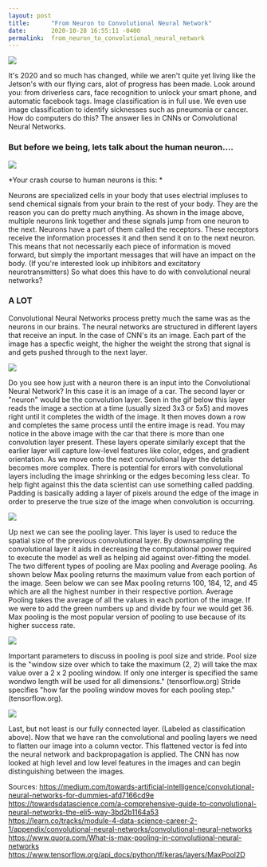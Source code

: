 ```yaml
---
layout: post
title:      "From Neuron to Convolutional Neural Network"
date:       2020-10-28 16:55:11 -0400
permalink:  from_neuron_to_convolutional_neural_network
---
```


<img src = "https://media3.giphy.com/media/MVU2q8gaqMDr6wE2x1/giphy.gif">

It's 2020 and so much has changed, while we aren't quite yet living like the Jetson's with our flying cars, alot of progress has been made. Look around you: from driverless cars, face recognition to unlock your smart phone, and automatic facebook tags. Image classification is in full use. We even use image classification to identify sicknesses such as pneumonia or cancer. How do computers do this? The answer lies in CNNs or Convolutional Neural Networks. 


### But before we being, lets talk about the human neuron....

<img src = 'http://ex-m.eu/wp/wp-content/uploads/2014/11/NEURON-CHAIN.jpg'>

*Your crash course to human neurons is this: *

Neurons are specialized cells in your body that uses electrial impluses to send chemical signals from your brain to the rest of your body. They are the reason you can do pretty much anything. As shown in the image above, multiple neurons link together and these signals jump from one neuron to the next. Neurons have a part of them called the receptors. These receptors receive the information processes it and then send it on to the next neuron. This means that not necessarily each piece of information is moved forward, but simply the important messages that will have an impact on the body. (If you're interested look up inhibitors and excitatory neurotransmitters) So what does this have to do with convolutional neural networks?

### A LOT

Convolutional Neural Networks process pretty much the same was as the neurons in our brains. The neural networks are structured in different layers that receive an input. In the case of CNN's its an image. Each part of the image has a specfic weight, the higher the weight the strong that signal is and gets pushed through to the next layer. 



<img src = "https://miro.medium.com/max/1000/1*vkQ0hXDaQv57sALXAJquxA.jpeg">


Do you see how just with a neuron there is an input into the Convolutional Neural Network? In this case it is an image of a car. The second layer or "neuron" would be the convolution layer. Seen in the gif below this layer reads the image a section at a time (usually sized 3x3 or 5x5) and moves right until it completes the width of the image. It then moves down a row and completes the same process until the entire image is read. You may notice in the above image with the car that there is more than one convolution layer present. These layers operate similarly except that the earlier layer will capture low-level features like color, edges, and gradient orientation. As we move onto the next convolutional layer the details becomes more complex. There is potential for errors with convolutional layers including the image shrinking or the edges becoming less clear. To help fight against this the data scientist can use something called padding. Padding is basically adding a layer of pixels around the edge of the image in order to preserve the true size of the image when convolution is occurring. 

<img src = "https://miro.medium.com/max/1920/1*D6iRfzDkz-sEzyjYoVZ73w.gif">


Up next we can see the pooling layer. This layer is used to reduce the spatial size of the previous convolutional layer. By downsampling the convolutional layer it aids in decreasing the computational power required to execute the model as well as helping aid against over-fitting the model. The two different types of pooling are Max pooling and Average pooling. As shown below Max pooling returns the maximum value from each portion of the image. Seen below we can see Max pooling returns 100, 184, 12, and 45 which are all the highest number in their respective portion. Average Pooling takes the average of all the values in each portion of the image. If we were to add the green numbers up and divide by four we would get 36. Max pooling is the most popular version of pooling to use because of its higher success rate.  


<img src = "https://qph.fs.quoracdn.net/main-qimg-939c3123c48e27301f1a89c0a299dca8">

Important parameters to discuss in pooling is pool size and stride. Pool size is the "window size over which to take the maximum (2, 2) will take the max value over a 2 x 2 pooling window. If only one interger is specified the same wondwo length will be used for all dimensions." (tensorflow.org)  Stride specifies "how far the pooling window moves for each pooling step." (tensorflow.org).

<img src = "https://missinglink.ai/wp-content/uploads/2019/06/The-Role-of-a-Fully-Connected-Layer-in-a-CNN-700x430.png"> 

Last, but not least is our fully connected layer. (Labeled as classification above). Now that we have ran the convolutional and pooling layers we need to flatten our image into a column vector. This flattened vector is fed into the neural network and backpropagation is applied. The CNN has now looked at high level and low level features in the images and can begin distinguishing between the images. 



Sources: 
https://medium.com/towards-artificial-intelligence/convolutional-neural-networks-for-dummies-afd7166cd9e
https://towardsdatascience.com/a-comprehensive-guide-to-convolutional-neural-networks-the-eli5-way-3bd2b1164a53
https://learn.co/tracks/module-4-data-science-career-2-1/appendix/convolutional-neural-networks/convolutional-neural-networks
https://www.quora.com/What-is-max-pooling-in-convolutional-neural-networks
https://www.tensorflow.org/api_docs/python/tf/keras/layers/MaxPool2D



